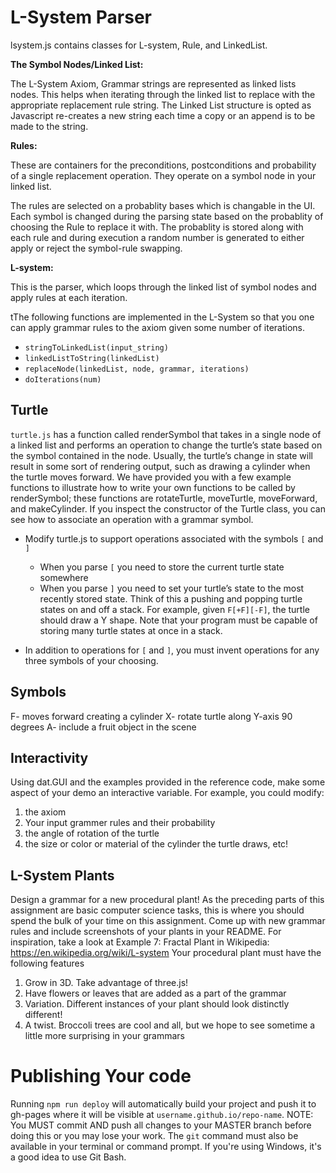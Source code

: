 # L-System Parser

lsystem.js contains classes for L-system, Rule, and LinkedList.

**The Symbol Nodes/Linked List:**

The L-System Axiom, Grammar strings are represented as linked lists nodes. This helps when iterating through the linked list to replace with the appropriate replacement rule string. The Linked List structure is opted as Javascript re-creates a new string each time a copy or an append is to be made to the string.

**Rules:**

These are containers for the preconditions, postconditions and probability of a single replacement operation. They operate on a symbol node in your linked list.

The rules are selected on a probablity bases which is changable in the UI. Each symbol is changed during the parsing state based on the probablity of choosing the Rule to replace it with. The probablity is stored along with each rule and during execution a random number is generated to either apply or reject the symbol-rule swapping. 

**L-system:**

This is the parser, which loops through the linked list of symbol nodes and apply rules at each iteration.

tThe following functions are implemented in the L-System so that you one can apply grammar rules to the axiom given some number of iterations.

- `stringToLinkedList(input_string)`
- `linkedListToString(linkedList)`
- `replaceNode(linkedList, node, grammar, iterations)`
- `doIterations(num)`

## Turtle

`turtle.js` has a function called renderSymbol that takes in a single node of a linked list and performs an operation to change the turtle’s state based on the symbol contained in the node. Usually, the turtle’s change in state will result in some sort of rendering output, such as drawing a cylinder when the turtle moves forward. We have provided you with a few example functions to illustrate how to write your own functions to be called by renderSymbol; these functions are rotateTurtle, moveTurtle, moveForward, and makeCylinder. If you inspect the constructor of the Turtle class, you can see how to associate an operation with a grammar symbol.

- Modify turtle.js to support operations associated with the symbols `[` and `]`
    - When you parse `[` you need to store the current turtle state somewhere
    - When you parse `]` you need to set your turtle’s state to the most recently stored state. Think of this a pushing and popping turtle states on and off a stack. For example, given `F[+F][-F]`, the turtle should draw a Y shape. Note that your program must be capable of storing many turtle states at once in a stack.

- In addition to operations for `[` and `]`, you must invent operations for any three symbols of your choosing.

## Symbols

F- moves forward creating a cylinder
X- rotate turtle along Y-axis 90 degrees
A- include a fruit object in the scene


## Interactivity

Using dat.GUI and the examples provided in the reference code, make some aspect of your demo an interactive variable. For example, you could modify:

1. the axiom
2. Your input grammer rules and their probability
3. the angle of rotation of the turtle
4. the size or color or material of the cylinder the turtle draws, etc!

## L-System Plants

Design a grammar for a new procedural plant! As the preceding parts of this assignment are basic computer science tasks, this is where you should spend the bulk of your time on this assignment. Come up with new grammar rules and include screenshots of your plants in your README. For inspiration, take a look at Example 7: Fractal Plant in Wikipedia: https://en.wikipedia.org/wiki/L-system Your procedural plant must have the following features

1. Grow in 3D. Take advantage of three.js! 
2. Have flowers or leaves that are added as a part of the grammar
3. Variation. Different instances of your plant should look distinctly different!
4. A twist. Broccoli trees are cool and all, but we hope to see sometime a little more surprising in your grammars

# Publishing Your code

Running `npm run deploy` will automatically build your project and push it to gh-pages where it will be visible at `username.github.io/repo-name`. NOTE: You MUST commit AND push all changes to your MASTER branch before doing this or you may lose your work. The `git` command must also be available in your terminal or command prompt. If you're using Windows, it's a good idea to use Git Bash.